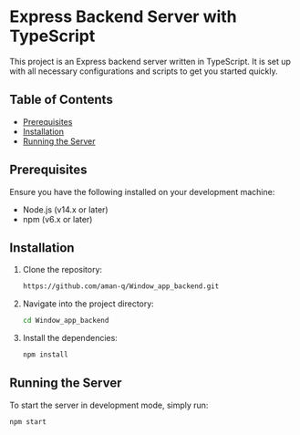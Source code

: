# Express Backend Server with TypeScript

This project is an Express backend server written in TypeScript. It is set up with all necessary configurations and scripts to get you started quickly.

## Table of Contents

- [Prerequisites](#prerequisites)
- [Installation](#installation)
- [Running the Server](#running-the-server)


## Prerequisites

Ensure you have the following installed on your development machine:

- Node.js (v14.x or later)
- npm (v6.x or later)

## Installation

1. Clone the repository:

    ```bash
    https://github.com/aman-q/Window_app_backend.git
    ```

2. Navigate into the project directory:

    ```bash
    cd Window_app_backend
    ```

3. Install the dependencies:

    ```bash
    npm install
    ```

## Running the Server

To start the server in development mode, simply run:

```bash
npm start
```



